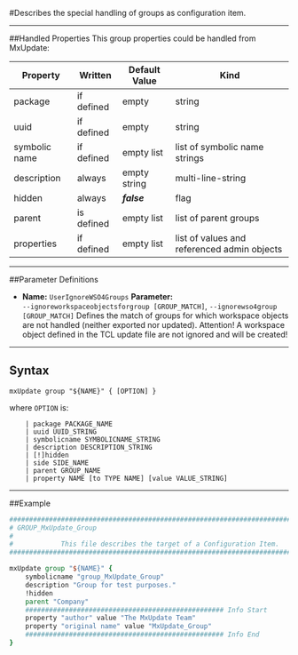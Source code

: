 <!--
 *
 *  This file is part of MxUpdate <http://www.mxupdate.org>.
 *
 *  MxUpdate is a deployment tool for a PLM platform to handle
 *  administration objects as single update files (configuration item).
 *
 *  Copyright (C) 2008-2016 The MxUpdate Team
 *
 *  The Manual of MxUpdate is licensed under a CC BY-NC-SA 4.0 license
 *  (Creative Commons Attribution-NonCommercial-ShareAlike 4.0 
 *  International 4.0 license).
 *
 *  You should have received a copy of the license along with this
 *  work. If not, see <http://creativecommons.org/licenses/by-nc-sa/4.0/>.
 *
-->

#Describes the special handling of groups as configuration item.

----
##Handled Properties
This group properties could be handled from MxUpdate:

Property      | Written    | Default Value | Kind
--------------|------------|---------------|----
package       | if defined | empty         | string
uuid          | if defined | empty         | string
symbolic name | if defined | empty list    | list of symbolic name strings
description   | always     | empty string  | multi-line-string
hidden        | always     | ***false***   | flag
parent        | is defined | empty list    | list of parent groups
properties    | if defined | empty list    | list of values and referenced admin objects


----
##Parameter Definitions
*   **Name:** `UserIgnoreWSO4Groups`
    **Parameter:** `‑‑ignoreworkspaceobjectsforgroup [GROUP_MATCH]`, `‑‑ignorewso4group [GROUP_MATCH]`
    Defines the match of groups for which workspace objects are not handled (neither exported nor updated).
    Attention! A workspace object defined in the TCL update file are not ignored and will be created!

----
## Syntax
```
mxUpdate group "${NAME}" { [OPTION] }
```
where `OPTION` is:
```
    | package PACKAGE_NAME
    | uuid UUID_STRING
    | symbolicname SYMBOLICNAME_STRING
    | description DESCRIPTION_STRING
    | [!]hidden
    | side SIDE_NAME
    | parent GROUP_NAME
    | property NAME [to TYPE NAME] [value VALUE_STRING]
```

----
##Example
```tcl
################################################################################
# GROUP_MxUpdate_Group
#
#            This file describes the target of a Configuration Item.
################################################################################

mxUpdate group "${NAME}" {
    symbolicname "group_MxUpdate_Group"
    description "Group for test purposes."
    !hidden
    parent "Company"
    ################################################## Info Start
    property "author" value "The MxUpdate Team"
    property "original name" value "MxUpdate_Group"
    ################################################## Info End
}
```
